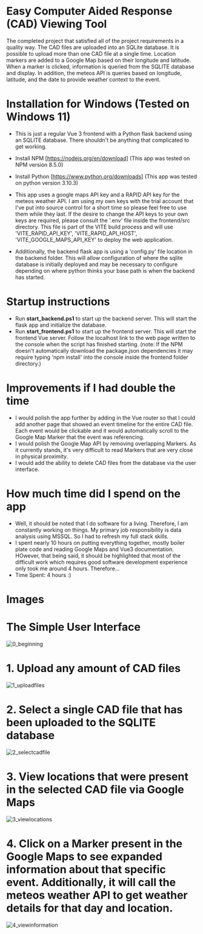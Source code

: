 # Easy Computer Aided Response (CAD) Viewing Tool

The completed project that satisfied all of the project requirements in a quality way. The CAD files are uploaded into an SQLite database. It is possible to upload more than one CAD file at a single time. Location markers are added to a Google Map based on their longitude and latitude. When a marker is clicked, information is queried from the SQLITE database and display. In addition, the meteos API is queries based on longitude, latitude, and the date to provide weather context to the event. 

# Installation for Windows (Tested on Windows 11)

- This is just a regular Vue 3 frontend with a Python flask backend using an SQLITE database. There shouldn't be anything that complicated to get working.
  
- Install NPM [https://nodejs.org/en/download] (This app was tested on NPM version 8.5.0)
- Install Python [https://www.python.org/downloads] (This app was tested on python version 3.10.3)

- This app uses a google maps API key and a RAPID API key for the meteos weather API. I am using my own keys with the trial account that I've put into source control for a short time so please feel free to use them while they last. If the desire to change the API keys to your own keys are required, please consult the '.env' file inside the frontend/src directory. This file is part of the VITE build process and will use 'VITE_RAPID_API_KEY', 'VITE_RAPID_API_HOST', 'VITE_GOOGLE_MAPS_API_KEY' to deploy the web application.
  
- Additionally, the backend flask app is using a 'config.py' file location in the backend folder. This will allow configuration of where the sqlite database is initially deployed and may be necessary to configure depending on where python thinks your base path is when the backend has started.

# Startup instructions

- Run **start_backend.ps1** to start up the backend server. This will start the flask app and initialize the database.
- Run **start_frontend.ps1** to start up the frontend server. This will start the frontend Vue server. Follow the localhost link to the web page written to the console when the script has finished starting. (note: If the NPM doesn't automatically download the package.json dependencies it may require typing 'npm install' into the console inside the frontend folder directory.)

# Improvements if I had double the time

- I would polish the app further by adding in the Vue router so that I could add another page that showed an event timeline for the entire CAD file. Each event would be clickable and it would automatically scroll to the Google Map Marker that the event was referencing.
- I would polish the Google Map API by removing overlapping Markers. As it currently stands, it's very difficult to read Markers that are very close in physical proximity.
- I would add the ability to delete CAD files from the database via the user interface.

# How much time did I spend on the app

- Well, it should be noted that I do software for a living. Therefore, I am constantly working on things. My primary job responsibility is data analysis using MSSQL. So I had to refresh my full stack skills.
- I spent nearly 10 hours on putting everything together, mostly boiler plate code and reading Google Maps and Vue3 documentation. HOwever, that being said, it should be highlighted that most of the difficult work which requires good software development experience only took me around 4 hours. Therefore...
- Time Spent: 4 hours :)
  
# Images

# The Simple User Interface 
![0_beginning](https://github.com/TheEliteOneShot/ProminentEdge_Project/assets/45804405/eb64d423-c7bf-4386-a550-6d53df24be20)

# 1. Upload any amount of CAD files
  
![1_uploadfiles](https://github.com/TheEliteOneShot/ProminentEdge_Project/assets/45804405/254b8db5-a3f8-425a-a44f-ea179076fe2a)

# 2. Select a single CAD file that has been uploaded to the SQLITE database
  
![2_selectcadfile](https://github.com/TheEliteOneShot/ProminentEdge_Project/assets/45804405/c76697ab-8cc3-438c-9907-796c7160c6a1)

# 3. View locations that were present in the selected CAD file via Google Maps
  
![3_viewlocations](https://github.com/TheEliteOneShot/ProminentEdge_Project/assets/45804405/d3dc0b56-a37f-4769-bcda-8b682dd4d468)

# 4. Click on a Marker present in the Google Maps to see expanded information about that specific event. Additionally, it will call the meteos weather API to get weather details for that day and location.
  
![4_viewinformation](https://github.com/TheEliteOneShot/ProminentEdge_Project/assets/45804405/201a48e9-0320-42f8-a205-ea9580a816eb)
